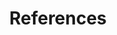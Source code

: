 ---
type: docs
title: "References"
linkTitle: "References"
weight: 7
description: "References documentation for all dubbo features"
---